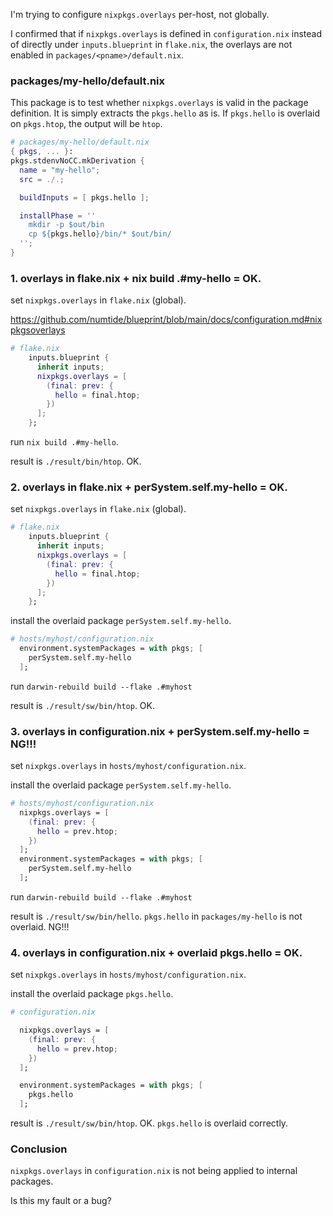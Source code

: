 I'm trying to configure `nixpkgs.overlays` per-host, not globally.

I confirmed that if `nixpkgs.overlays` is defined in `configuration.nix` instead of directly under `inputs.blueprint` in `flake.nix`, the overlays are not enabled in `packages/<pname>/default.nix`.

### packages/my-hello/default.nix

This package is to test whether `nixpkgs.overlays` is valid in the package definition.
It is simply extracts the `pkgs.hello` as is.
If `pkgs.hello` is overlaid on `pkgs.htop`, the output will be `htop`.

```nix
# packages/my-hello/default.nix
{ pkgs, ... }:
pkgs.stdenvNoCC.mkDerivation {
  name = "my-hello";
  src = ./.;

  buildInputs = [ pkgs.hello ];

  installPhase = ''
    mkdir -p $out/bin
    cp ${pkgs.hello}/bin/* $out/bin/
  '';
}
```

### 1. overlays in flake.nix + nix build .#my-hello = OK.

set `nixpkgs.overlays` in `flake.nix` (global).

https://github.com/numtide/blueprint/blob/main/docs/configuration.md#nixpkgsoverlays

```nix
# flake.nix
    inputs.blueprint {
      inherit inputs;
      nixpkgs.overlays = [
        (final: prev: {
          hello = final.htop;
        })
      ];
    };
```

run `nix build .#my-hello`.

result is `./result/bin/htop`. OK.

### 2. overlays in flake.nix + perSystem.self.my-hello = OK.

set `nixpkgs.overlays` in `flake.nix` (global).

```nix
# flake.nix
    inputs.blueprint {
      inherit inputs;
      nixpkgs.overlays = [
        (final: prev: {
          hello = final.htop;
        })
      ];
    };
```

install the overlaid package `perSystem.self.my-hello`.

```nix
# hosts/myhost/configuration.nix
  environment.systemPackages = with pkgs; [
    perSystem.self.my-hello
  ];
```

run `darwin-rebuild build --flake .#myhost`

result is `./result/sw/bin/htop`. OK.

### 3. overlays in configuration.nix + perSystem.self.my-hello = NG!!!

set `nixpkgs.overlays` in `hosts/myhost/configuration.nix`.

install the overlaid package `perSystem.self.my-hello`.

```nix
# hosts/myhost/configuration.nix
  nixpkgs.overlays = [
    (final: prev: {
      hello = prev.htop;
    })
  ];
  environment.systemPackages = with pkgs; [
    perSystem.self.my-hello
  ];
```

run `darwin-rebuild build --flake .#myhost`

result is `./result/sw/bin/hello`.
`pkgs.hello` in `packages/my-hello` is not overlaid. NG!!!

### 4. overlays in configuration.nix + overlaid pkgs.hello = OK.

set `nixpkgs.overlays` in `hosts/myhost/configuration.nix`.

install the overlaid package `pkgs.hello`.

```nix
# configuration.nix

  nixpkgs.overlays = [
    (final: prev: {
      hello = prev.htop;
    })
  ];

  environment.systemPackages = with pkgs; [
    pkgs.hello
  ];
```

result is `./result/sw/bin/htop`. OK.
`pkgs.hello` is overlaid correctly.

### Conclusion

`nixpkgs.overlays` in `configuration.nix` is not being applied to internal packages.

Is this my fault or a bug?
